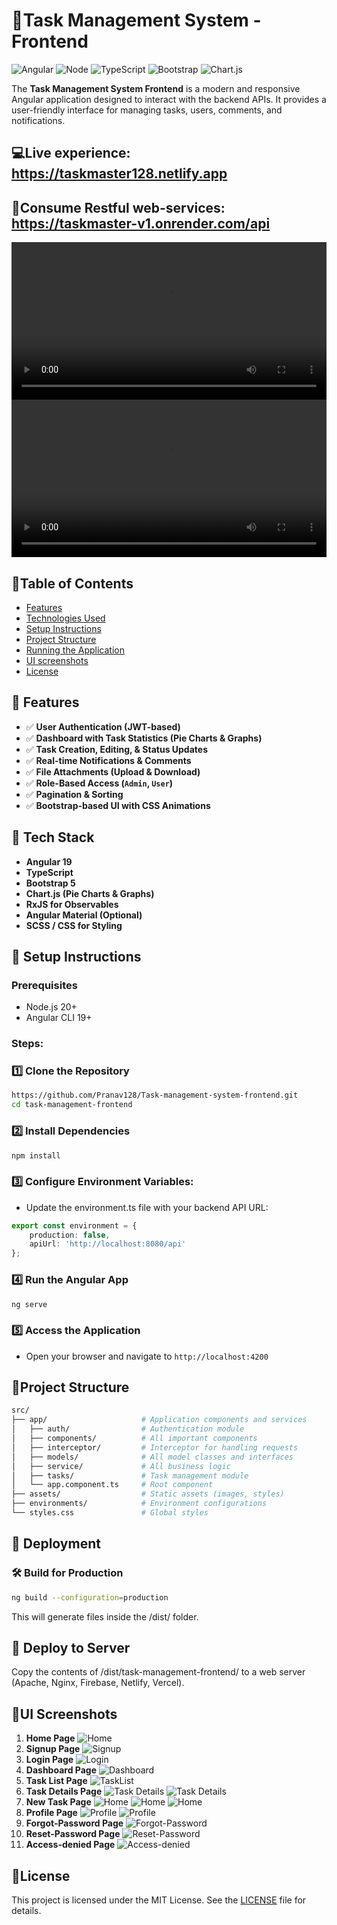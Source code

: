 # **📌Task Management System - Frontend**

![Angular](https://img.shields.io/badge/Angular-19.1.8-red)
![Node](https://img.shields.io/badge/Node-20.14.0-brown)
![TypeScript](https://img.shields.io/badge/TypeScript-5.0.0-blue)
![Bootstrap](https://img.shields.io/badge/Bootstrap-5.3.0-purple)
![Chart.js](https://img.shields.io/badge/Chart.js-4.0.0-yellow)

The **Task Management System Frontend** is a modern and responsive Angular application designed to interact with the backend APIs. It provides a user-friendly interface for managing tasks, users, comments, and notifications.
 

## 💻Live experience: https://taskmaster128.netlify.app
## 🛫Consume Restful web-services: https://taskmaster-v1.onrender.com/api
 
 <video width="100%" controls>
  <source src="Media/auth.mp4" type="video/mp4">
  Your browser does not support the video tag.
</video>

<video width="100%" controls>
  <source src="Media/task.mp4" type="video/mp4">
  Your browser does not support the video tag.
</video>

## **📌Table of Contents**

- [Features](#features)
- [Technologies Used](#-tech-stack)
- [Setup Instructions](#-setup-instructions)
- [Project Structure](#project-structure)
- [Running the Application](#-deploy-to-server)
- [UI screenshots](#ui-screenshots)
- [License](#license)


## **📌 Features**
- ✅ **User Authentication (JWT-based)**
- ✅ **Dashboard with Task Statistics (Pie Charts & Graphs)**
- ✅ **Task Creation, Editing, & Status Updates**
- ✅ **Real-time Notifications & Comments**
- ✅ **File Attachments (Upload & Download)**
- ✅ **Role-Based Access (`Admin`, `User`)**
- ✅ **Pagination & Sorting**
- ✅ **Bootstrap-based UI with CSS Animations**


## **📌 Tech Stack**
- **Angular 19**
- **TypeScript**
- **Bootstrap 5**
- **Chart.js (Pie Charts & Graphs)**
- **RxJS for Observables**
- **Angular Material (Optional)**
- **SCSS / CSS for Styling**

##  **📌 Setup Instructions**

### Prerequisites

- Node.js 20+
- Angular CLI 19+

### Steps:

### **1️⃣ Clone the Repository**
```bash
https://github.com/Pranav128/Task-management-system-frontend.git
cd task-management-frontend
```
### **2️⃣ Install Dependencies**
```bash
npm install
```
### **3️⃣ Configure Environment Variables**:
- Update the environment.ts file with your backend API URL:
```typescript
export const environment = {
    production: false,
    apiUrl: 'http://localhost:8080/api'
};
```
### **4️⃣ Run the Angular App**

```bash
ng serve
```
### **5️⃣ Access the Application**
-  Open your browser and navigate to ```http://localhost:4200```

## **📌Project Structure**
```bash
src/
├── app/                     # Application components and services
│   ├── auth/                # Authentication module
│   ├── components/          # All important components
│   ├── interceptor/         # Interceptor for handling requests
│   ├── models/              # All model classes and interfaces
│   ├── service/             # All business logic 
│   ├── tasks/               # Task management module
│   └── app.component.ts     # Root component
├── assets/                  # Static assets (images, styles)
├── environments/            # Environment configurations
└── styles.css               # Global styles
```

## **📌 Deployment**
### **🛠 Build for Production**
```bash
ng build --configuration=production
```
This will generate files inside the /dist/ folder.

## **🚀 Deploy to Server**
Copy the contents of /dist/task-management-frontend/ to a web server (Apache, Nginx, Firebase, Netlify, Vercel).


## **📌UI Screenshots**
1. **Home Page**
    ![Home](Media/screenshots/home1.png "Home")
2. **Signup Page**
    ![Signup](Media/screenshots/signup.png "Signup")
3. **Login Page**
    ![Login](Media/screenshots/login.png "Login")
4. **Dashboard Page**
    ![Dashboard](Media/screenshots/dashboard.png "Dashboard")
5. **Task List Page**
    ![TaskList](Media/screenshots/taks-list.png "TaskList")
6. **Task Details Page**
    ![Task Details](Media/screenshots/taskDetails1.png "Task Details")
    ![Task Details](Media/screenshots/taskDetails2.png "Task Details")
7. **New Task Page**
    ![Home](Media/screenshots/createTask1.png "New Task")
    ![Home](Media/screenshots/createTask2.png "New Task")
    ![Home](Media/screenshots/createTask3.png "New Task")
8. **Profile Page**
    ![Profile](Media/screenshots/profile1.png "Profile")
    ![Profile](Media/screenshots/profile2.png "Profile")
9. **Forgot-Password Page**
    ![Forgot-Password](Media/screenshots/forgotPass.png "Forgot-Password")
10. **Reset-Password Page**
    ![Reset-Password](Media/screenshots/resetPass.png "Reset-Password")
11. **Access-denied Page**
    ![Access-denied](Media/screenshots/access-denied.png "Access-denied")
    
## **📌License**
This project is licensed under the MIT License. See the [LICENSE](/LICENSE) file for details.


